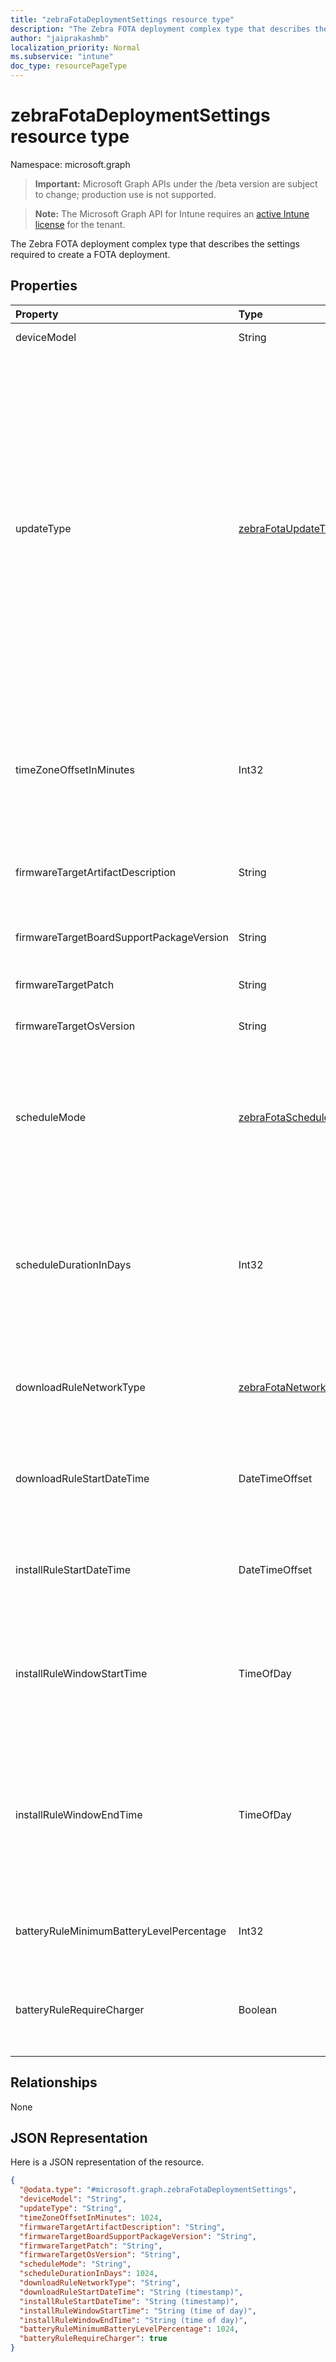 ```yaml
---
title: "zebraFotaDeploymentSettings resource type"
description: "The Zebra FOTA deployment complex type that describes the settings required to create a FOTA deployment."
author: "jaiprakashmb"
localization_priority: Normal
ms.subservice: "intune"
doc_type: resourcePageType
---
```


# zebraFotaDeploymentSettings resource type

Namespace: microsoft.graph

> **Important:** Microsoft Graph APIs under the /beta version are subject to change; production use is not supported.

> **Note:** The Microsoft Graph API for Intune requires an [active Intune license](https://go.microsoft.com/fwlink/?linkid=839381) for the tenant.

The Zebra FOTA deployment complex type that describes the settings required to create a FOTA deployment.

## Properties
|Property|Type|Description|
|:---|:---|:---|
|deviceModel|String|Deploy update for devices with this model only.|
|updateType|[zebraFotaUpdateType](../resources/intune-androidfotaservice-zebrafotaupdatetype.md)|The deployment's update type. Possible values are custom, latest, and auto. When custom mode is set, the request must provide artifact values. When latest type is set, the latest released update becomes the target OS. If latest is specified, the firmware target values are not required. Note: latest may update the device to a new Android version. When the value is set to auto, the device always looks for the latest package available and tries to update whenever a new package is available. This continues until the admin cancels the auto update. While other modes return an ID starting with FOTA-x, auto mode returns an ID starting with AUTO-x. Possible values are: `custom`, `latest`, `auto`, `unknownFutureValue`.|
|timeZoneOffsetInMinutes|Int32|This attribute indicates the deployment time offset (e.g.`180` represents an offset of `+03:00`, and `-270` represents an offset of `-04:30`). The time offset is the time timezone where the devices are located. The deployment start and end data uses this timezone|
|firmwareTargetArtifactDescription|String|A description provided by Zebra for the the firmware artifact to update the device to (e.g.: `LifeGuard Update 120 (released 29-June-2022)`.|
|firmwareTargetBoardSupportPackageVersion|String|Deployment's Board Support Package (BSP. E.g.: '01.18.02.00'). Required only for custom update type.|
|firmwareTargetPatch|String|Target patch name (e.g.: 'U06'). Required only for custom update type.|
|firmwareTargetOsVersion|String|Target OS Version (e.g.: '8.1.0'). Required only for custom update type.|
|scheduleMode|[zebraFotaScheduleMode](../resources/intune-androidfotaservice-zebrafotaschedulemode.md)|Deployment installation schedule mode. Default is installNow. All scheduled deployments date and time are in the device’s timezone. For Install Now, the date and time are in UTC (same date and time anywhere in the world). Possible values are: `installNow`, `scheduled`, `unknownFutureValue`.|
|scheduleDurationInDays|Int32|Maximum 28 days. Default is 28 days. Sequence of dates are: 1) Download start date. 2) Install start date. 3) Schedule end date. If any of the values are not provided, the date provided in the preceding step of the sequence is used. If no values are provided, the string value of the current UTC is used.|
|downloadRuleNetworkType|[zebraFotaNetworkType](../resources/intune-androidfotaservice-zebrafotanetworktype.md)|Download network type as described in 'zebraFotaNetworkType'. Default: any. Possible values are: `any`, `wifi`, `cellular`, `wifiAndCellular`, `unknownFutureValue`.|
|downloadRuleStartDateTime|DateTimeOffset|Date and time in the device time zone when the download will start (e.g., `2018-07-25T10:20:32`). The default value is UTC now and the maximum is 10 days from deployment creation.|
|installRuleStartDateTime|DateTimeOffset|Date and time in device time zone when the install will start. Default - download startDate if configured, otherwise defaults to NOW. Ignored when deployment update type was set to auto.|
|installRuleWindowStartTime|TimeOfDay|Time of day (00:00:00 - 23:30:00) when installation should begin. The time is expressed in a 24-hour format, as hh:mm, and is in the device time zone. Default - 00:00:00. Respected for all values of update type, including AUTO.|
|installRuleWindowEndTime|TimeOfDay|Time of day after which the install cannot start. Possible range is 00:30:00 to 23:59:59. Should be greater than 'installRuleWindowStartTime' by 30 mins. The time is expressed in a 24-hour format, as hh:mm, and is in the device time zone. Default - 23:59:59. Respected for all values of update type, including AUTO.|
|batteryRuleMinimumBatteryLevelPercentage|Int32|Minimum battery level (%) required for both download and installation. Default: -1 (System defaults). Maximum is 100.|
|batteryRuleRequireCharger|Boolean|Flag indicating if charger is required. When set to false, the client can install updates whether the device is in or out of the charger. Applied only for installation. Defaults to false.|

## Relationships
None

## JSON Representation
Here is a JSON representation of the resource.
<!-- {
  "blockType": "resource",
  "@odata.type": "microsoft.graph.zebraFotaDeploymentSettings"
}
-->
``` json
{
  "@odata.type": "#microsoft.graph.zebraFotaDeploymentSettings",
  "deviceModel": "String",
  "updateType": "String",
  "timeZoneOffsetInMinutes": 1024,
  "firmwareTargetArtifactDescription": "String",
  "firmwareTargetBoardSupportPackageVersion": "String",
  "firmwareTargetPatch": "String",
  "firmwareTargetOsVersion": "String",
  "scheduleMode": "String",
  "scheduleDurationInDays": 1024,
  "downloadRuleNetworkType": "String",
  "downloadRuleStartDateTime": "String (timestamp)",
  "installRuleStartDateTime": "String (timestamp)",
  "installRuleWindowStartTime": "String (time of day)",
  "installRuleWindowEndTime": "String (time of day)",
  "batteryRuleMinimumBatteryLevelPercentage": 1024,
  "batteryRuleRequireCharger": true
}
```